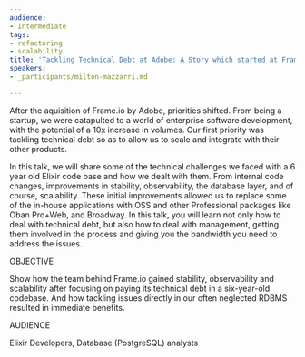 ```yaml
---
audience:
- Intermediate
tags:
- refactoring
- scalability
title: 'Tackling Technical Debt at Adobe: A Story which started at Frame.io'
speakers:
- _participants/milton-mazzarri.md

---
```

After the aquisition of Frame.io by Adobe, priorities shifted. From being a startup, we were catapulted to a world of enterprise software development, with the potential of a 10x increase in volumes. Our first priority was tackling technical debt so as to allow us to scale and integrate with their other products.  
  
In this talk, we will share some of the technical challenges we faced with a 6 year old Elixir code base and how we dealt with them. From internal code changes, improvements in stability, observability, the database layer, and of course, scalability. These initial improvements allowed us to replace some of the in-house applications with OSS and other Professional packages like Oban Pro+Web, and Broadway. In this talk, you will learn not only how to deal with technical debt, but also how to deal with management, getting them involved in the process and giving you the bandwidth you need to address the issues.

OBJECTIVE

Show how the team behind Frame.io gained stability, observability and scalability after focusing on paying its technical debt in a six-year-old codebase. And how tackling issues directly in our often neglected RDBMS resulted in immediate benefits.

AUDIENCE

Elixir Developers, Database (PostgreSQL) analysts